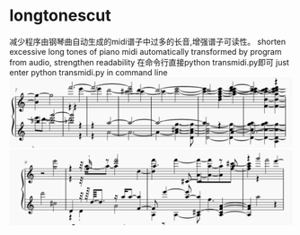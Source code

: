 # longtonescut
减少程序由钢琴曲自动生成的midi谱子中过多的长音,增强谱子可读性。
shorten excessive long tones of piano midi automatically transformed by program from audio, strengthen readability
在命令行直接python transmidi.py即可
just enter python transmidi.py in command line
![Image text](https://github.com/worldstructure/longtonescut/blob/main/before.png)
![Image text](https://github.com/worldstructure/longtonescut/blob/main/after.png)
